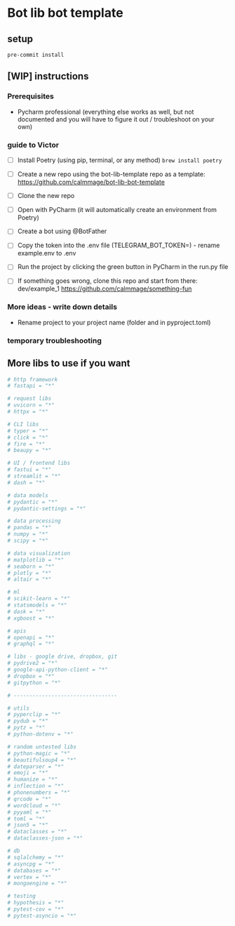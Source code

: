 # Bot lib bot template

## setup

```shell
pre-commit install
```

## [WIP] instructions
### Prerequisites
- Pycharm professional (everything else works as well, but not documented and you will have to figure it out / troubleshoot on your own)

### guide to Victor
- [ ] Install Poetry (using pip, terminal, or any method)
```brew install poetry```
- [ ] Create a new repo using the bot-lib-template repo as a template: https://github.com/calmmage/bot-lib-bot-template
- [ ] Clone the new repo
- [ ] Open with PyCharm (it will automatically create an environment from Poetry)
- [ ] Create a bot using @BotFather
- [ ] Copy the token into the .env file (TELEGRAM_BOT_TOKEN=) - rename example.env to .env 
- [ ] Run the project by clicking the green button in PyCharm in the run.py file
- [ ] If something goes wrong, clone this repo and start from there: dev/example_1 https://github.com/calmmage/something-fun


### More ideas - write down details
- Rename project to your project name (folder and in pyproject.toml)

### temporary troubleshooting


## More libs to use if you want

```toml
# http framework
# fastapi = "*"

# request libs
# uvicorn = "*"
# httpx = "*"

# CLI libs
# typer = "*"
# click = "*"
# fire = "*"
# beaupy = "*"

# UI / frontend libs
# fastui = "*"
# streamlit = "*"
# dash = "*"

# data models
# pydantic = "*"
# pydantic-settings = "*"

# data processing
# pandas = "*"
# numpy = "*"
# scipy = "*"

# data visualization
# matplotlib = "*"
# seaborn = "*"
# plotly = "*"
# altair = "*"

# ml
# scikit-learn = "*"
# statsmodels = "*"
# dask = "*"
# xgboost = "*"

# apis
# openapi = "*"
# graphql = "*"

# libs - google drive, dropbox, git
# pydrive2 = "*"
# google-api-python-client = "*"
# dropbox = "*"
# gitpython = "*"

# ---------------------------------

# utils
# pyperclip = "*"
# pydub = "*"
# pytz = "*"
# python-dotenv = "*"

# random untested libs
# python-magic = "*"
# beautifulsoup4 = "*"
# dateparser = "*"
# emoji = "*"
# humanize = "*"
# inflection = "*"
# phonenumbers = "*"
# qrcode = "*"
# wordcloud = "*"
# pyyaml = "*"
# toml = "*"
# json5 = "*"
# dataclasses = "*"
# dataclasses-json = "*"

# db
# sqlalchemy = "*"
# asyncpg = "*"
# databases = "*"
# vertex = "*"
# mongoengine = "*"

# testing
# hypothesis = "*"
# pytest-cov = "*"
# pytest-asyncio = "*"
```
